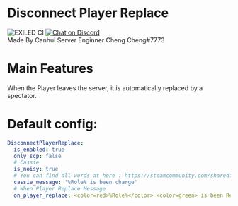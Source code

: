 # Disconnect Player Replace
![EXILED CI](https://github.com/galaxy119/EXILED/workflows/EXILED%20CI/badge.svg?branch=2.0.0)
<a href="https://discord.gg/JQcM2WwYfH">
  <img src="https://img.shields.io/discord/770662699239473162?logo=discord" alt="Chat on Discord">
</a><br>
Made By Canhui Server Enginner Cheng Cheng#7773

# Main Features
When the Player leaves the server, it is automatically replaced by a spectator.

# Default config:
```yaml
DisconnectPlayerReplace:
  is_enabled: true
  only_scp: false
  # Cassie
  is_noisy: true
  # You can find all words at here : https://steamcommunity.com/sharedfiles/filedetails/?id=1577299753
  cassie_message: '%Role% is been charge'
  # When Player Replace Message
  on_player_replace: <color=red>%Role%</color> <color=green> is been Replaced</color>.
```
